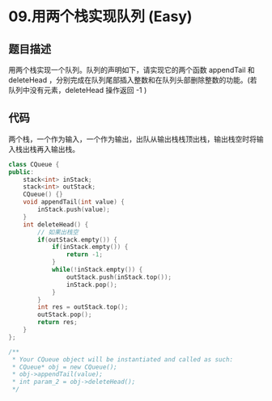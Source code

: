 # 09.用两个栈实现队列 (Easy)

## 题目描述

用两个栈实现一个队列。队列的声明如下，请实现它的两个函数 appendTail 和 deleteHead ，分别完成在队列尾部插入整数和在队列头部删除整数的功能。(若队列中没有元素，deleteHead 操作返回 -1 )


## 代码

两个栈，一个作为输入，一个作为输出，出队从输出栈栈顶出栈，输出栈空时将输入栈出栈再入输出栈。

```c++
class CQueue {
public:
    stack<int> inStack;
    stack<int> outStack;
    CQueue() {}
    void appendTail(int value) {
        inStack.push(value);
    }
    int deleteHead() {
        // 如果出栈空
        if(outStack.empty()) {
            if(inStack.empty()) {
                return -1;
            }
            while(!inStack.empty()) {
                outStack.push(inStack.top());
                inStack.pop();
            }
        }
        int res = outStack.top();
        outStack.pop();
        return res;
    }
};

/**
 * Your CQueue object will be instantiated and called as such:
 * CQueue* obj = new CQueue();
 * obj->appendTail(value);
 * int param_2 = obj->deleteHead();
 */
```